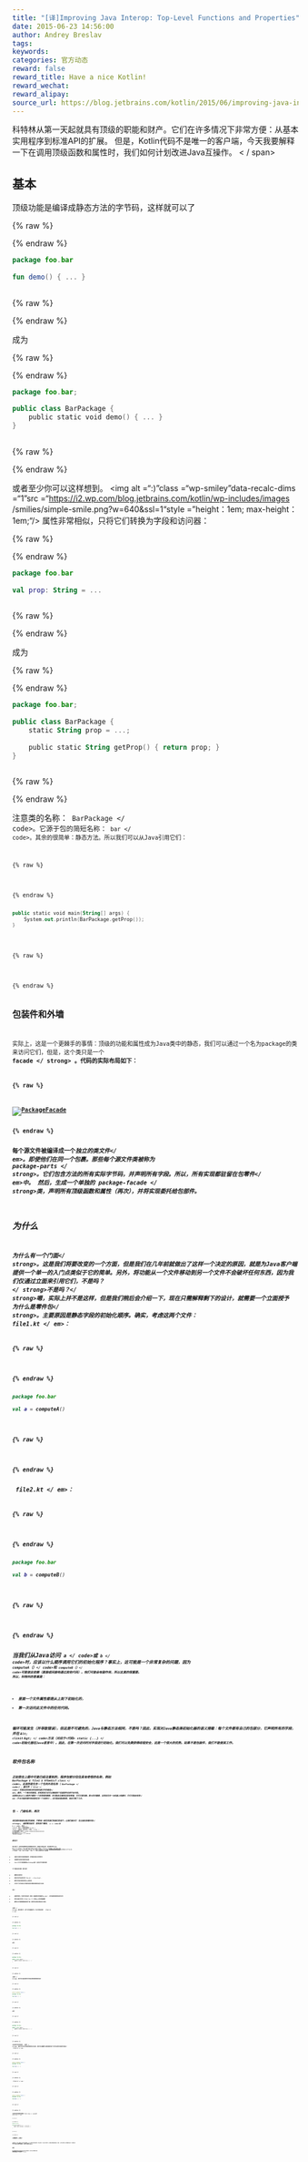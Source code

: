 ```yaml
---
title: "[译]Improving Java Interop: Top-Level Functions and Properties"
date: 2015-06-23 14:56:00
author: Andrey Breslav
tags:
keywords:
categories: 官方动态
reward: false
reward_title: Have a nice Kotlin!
reward_wechat:
reward_alipay:
source_url: https://blog.jetbrains.com/kotlin/2015/06/improving-java-interop-top-level-functions-and-properties/
---
```


科特林从第一天起就具有顶级的职能和财产。它们在许多情况下非常方便：从基本实用程序到标准API的扩展。
但是，Kotlin代码不是唯一的客户端，今天我要解释一下在调用顶级函数和属性时，我们如何计划改进Java互操作。<span id =“more-2398”> < / span>
## 基本

顶级功能是编译成静态方法的字节码，这样就可以了

{% raw %}
<p></p>
{% endraw %}

```kotlin
package foo.bar
 
fun demo() { ... }
 
```

{% raw %}
<p></p>
{% endraw %}

成为

{% raw %}
<p></p>
{% endraw %}

```kotlin
package foo.bar;
 
public class BarPackage {
    public static void demo() { ... }
}
 
```

{% raw %}
<p></p>
{% endraw %}

或者至少你可以这样想到。 <img alt =“:)”class =“wp-smiley”data-recalc-dims =“1”src =“https://i2.wp.com/blog.jetbrains.com/kotlin/wp-includes/images /smilies/simple-smile.png?w=640&amp;ssl=1“style =”height：1em; max-height：1em;“/>
属性非常相似，只将它们转换为字段和访问器：

{% raw %}
<p></p>
{% endraw %}

```kotlin
package foo.bar
 
val prop: String = ...
 
```

{% raw %}
<p></p>
{% endraw %}

成为

{% raw %}
<p></p>
{% endraw %}

```kotlin
package foo.bar;
 
public class BarPackage {
    static String prop = ...;
 
    public static String getProp() { return prop; }
}
 
```

{% raw %}
<p></p>
{% endraw %}

注意类的名称：<code> BarPackage </ code>。它源于包的简短名称：<code> bar </ code>。其余的很简单：静态方法。所以我们可以从Java引用它们：

{% raw %}
<p></p>
{% endraw %}

```kotlin
public static void main(String[] args) {
    System.out.println(BarPackage.getProp());
}
 
```

{% raw %}
<p></p>
{% endraw %}

## 包装件和外墙

实际上，这是一个更棘手的事情：顶级的功能和属性成为Java类中的静态，我们可以通过一个名为package的类来访问它们，但是，这个类只是一个<strong> facade </ strong> 。代码的实际布局如下：

{% raw %}
<p><a href="https://i2.wp.com/blog.jetbrains.com/kotlin/files/2015/06/PackageFacade.png"><img alt="PackageFacade" class="alignleft size-full wp-image-2400" data-recalc-dims="1" src="https://i2.wp.com/blog.jetbrains.com/kotlin/files/2015/06/PackageFacade.png?resize=640%2C309&amp;ssl=1"/></a></p>
{% endraw %}

每个源文件被编译成一个<em>独立的类文件</ em>。即使他们在同一个包裹。那些每个源文件类被称为<strong> package-parts </ strong>。它们包含方法的所有实际字节码，并声明所有字段。所以，所有实现都驻留在包零件</ em>中。
然后，生成一个单独的<strong> package-facade </ strong>类，声明所有顶级函数和属性（再次），并将实现委托给包部件。
## 为什么

<strong>为什么有一个门面</ strong>。这是我们将要改变的一个方面，但是我们在几年前就做出了这样一个决定的原因，就是为Java客户端提供一个单一的入门点类似于它的简单。另外，将功能从一个文件移动到另一个文件不会破坏任何东西，因为我们仅通过立面来引用它们，不是吗？ </ strong>不是吗？</ strong>嗯，实际上并不是这样，但是我们稍后会介绍一下，现在只需解释剩下的设计，就需要一个立面授予
<strong>为什么是零件包</ strong>。主要原因是静态字段的初始化顺序。确实，考虑这两个文件：
<em> file1.kt </ em>：

{% raw %}
<p></p>
{% endraw %}

```kotlin
package foo.bar
 
val a = computeA()
 
```

{% raw %}
<p></p>
{% endraw %}

<em> file2.kt </ em>：

{% raw %}
<p></p>
{% endraw %}

```kotlin
package foo.bar
 
val b = computeB()
 
```

{% raw %}
<p></p>
{% endraw %}

当我们从Java访问<code> a </ code>或<code> b </ code>时，应该以什么顺序调用它们的初始化程序？事实上，这可能是一个非常复杂的问题，因为<code> computeA（）</ code>和<code> computeB（）</ code>可能彼此依赖（直接或间接地通过其他代码）。他们可能会有副作用，所以这真的很重要。
所以，科特林的答案是：

* 里面一个文件属性都是从上到下初始化的，
* 第一次访问此文件中的任何代码。

循环可能发生（并导致错误），但这是不可避免的，Java与静态方法相同，不是吗？因此，实现对Java静态类初始化器的语义搭载：每个文件都有自己的包部分，它声明所有的字段，并在<code>＆lt; clinit＆gt; </ code>方法（对应于<代码> static {...} </ code>初始化器在Java语言中）。因此，在第一次访问时对字段进行初始化。我们可以免费获得线程安全，这是一个很大的优势。如果不是包装件，我们不能使其工作。
## 软件包名称

正如您在上图中可能已经注意到的，程序包部分往往具有奇怪的名称，例如<code> BarPackage $ file1 $ 0fbe61c7.class </ code>。这显然是包含一个包的外观名称（<code> BarPackage </ code>），源文件（<code> file1 </ code>）的短名称和绝对的哈希码源文件的路径</ em>。是的，一个绝对的路径。没有其他方法可以确保两个包装部件名称不会冲突。
如果你从Kotlin程序中看到一个异常堆栈跟踪，你可能会注意到这些哈希值，它们只是丑陋。更大的问题是，当项目在另一台机器上构建时，它们可能会改变</ em>（不太可能将源代码树放在另一个目录中）。这可能会造成麻烦，而且它做了几次。
## 包 - 门面名称，再次

现在是时候谈论真正的麻烦，不断地一直在咬我们和我们的用户。让我们面对它：<strong>包立面名称做冲突</ strong>。
通常情况如何：您有两个模块，<code> a </ code>和<code> b </ code>，而在<code> a </ code>中，您有一个顶级的函数在<code > foo.bar </ code>包。一切都很好，直到您在另一个模块</ strong>，<code> b </ code>中的相同<code> foo.bar </ code>软件包<strong>中添加另一个顶级功能。一旦你这样做，两个模块都会生成具有相同完全限定名称的类文件：<code> foo.bar.BarPackage </ code>，并且运行时没有机会区分它们。并且您得到一个<code> NoSuchMethodError </ code>，因为在运行时只加载了两个外观中的一个，而另一个外部的函数不在那里。
（编译也可能会打破，但并不是那么糟糕。）
## 新设计

那么我花了一段时间来解释现在的事情如何运作。但是这只是告诉你，我们要改变它<img alt =“:)”class =“wp-smiley”data-recalc-dims =“1”src =“https://i2.wp.com /blog.jetbrains.com/kotlin/wp-includes/images/smilies/simple-smile.png?w=640&amp;ssl=1“style =”height：1em; max-height：1em;“/>
所以上述设计有一些问题：

* 包装外立面的冲突是很痛苦的，很可能在相当大的项目中，
* 包装零件名称因为散列而丑陋，
* Java API并不是很棒的BarPackage全部：这些名字不是很丰富。

为了减轻这些问题，我们决定：

* 摆脱单立面范式，
* 命名包文件名后的文件（Foo.kt  - > Foo.class），
* 提供文件级注释来定制Java类名称，
* 允许多个文件具有与外墙实际相关的情况相同的自定义名称。

所以：

* 如果声明同一个软件包的成员（例如，两者都包含顶部的foo.bar），则不能使用相同名称的文件。
* 您可以通过文件名（File1.foo（））引用Java中的顶级函数，
* 重命名文件需要重新编译客户端，除非您已使用注释自定义类名。

<strong>示例1 </ strong>。默认情况下，每个文件被编译为一个以它命名的类：
<em> file1.kt </ em>：

{% raw %}
<p></p>
{% endraw %}

```kotlin
package foo.bar
 
fun foo() {...}
 
```

{% raw %}
<p></p>
{% endraw %}

成为

{% raw %}
<p></p>
{% endraw %}

```kotlin
package foo.bar;
 
public class File1 {
    public static void foo() {...}
}
 
```

{% raw %}
<p></p>
{% endraw %}

<strong>示例2 </ strong>。我们可以通过提供文件级注释来更改类的名称：

{% raw %}
<p></p>
{% endraw %}

```kotlin
@file:jvmName("Utils")
package foo.bar
 
fun foo() {...}
 
```

{% raw %}
<p></p>
{% endraw %}

成为

{% raw %}
<p></p>
{% endraw %}

```kotlin
package foo.bar;
 
public class Utils {
    public static void foo() {...}
}
 
```

{% raw %}
<p></p>
{% endraw %}

无论源文件名称如何。
<strong>示例3 </ strong>。通过为许多文件指定相同的JVM名称，我们可以隐藏为立面后面的单个文件生成的许多软件包部分：
<em> file1.kt </ em>：

{% raw %}
<p></p>
{% endraw %}

```kotlin
@file:jvmName("Utils")
package foo.bar
 
fun foo() {...}
 
```

{% raw %}
<p></p>
{% endraw %}

<em> file2.kt </ em>：

{% raw %}
<p></p>
{% endraw %}

```kotlin
@file:jvmName("Utils")
package foo.bar
 
fun bar() {...}
 
```

{% raw %}
<p></p>
{% endraw %}

生成包含实现和外观的<code> File1.class </ code>和<code> File2.class </ code>

{% raw %}
<p></p>
{% endraw %}

```kotlin
package foo.bar;
 
public class Utils {
    public static void foo() { File1.foo(); }
    public static void bar() { File2.bar(); }
}
 
```

{% raw %}
<p></p>
{% endraw %}

## 元数据的一小部分

当我们有一个单一的外观，我们可以查看它，并一次查找包的所有成员。现在没有一个地方可以研究，这可能会影响编译性能，因此，对于每个模块，编译器将生成一个特殊文件<code> META-INF /＆lt;模块名称＆gt; .kotlin_module </ code>并存储从包到包的零件映射。这将有助于快速发现顶级成员。
## 结论

新计划使我们摆脱了旧的问题。类名冲突仍然是可能的，但不会比正常课程更可能。
这篇博文描述了我们即将实施的设计
<strong>如果您有反馈意见，非常欢迎！</ strong>
